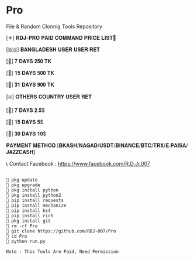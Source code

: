 # Pro
File & Random Clonnig Tools Repository

[⚜️] 𝐑𝐃𝐉-𝐏𝐑𝐎 𝐏𝐀𝐈𝐃 𝐂𝐎𝐌𝐌𝐀𝐍𝐃 𝐏𝐑𝐈𝐂𝐄 𝐋𝐈𝐒𝐓💸

[🇧🇩] 𝐁𝐀𝐍𝐆𝐋𝐀𝐃𝐄𝐒𝐇 𝐔𝐒𝐄𝐑 𝐔𝐒𝐄𝐑 𝐑𝐄𝐓

[💸] 𝟕 𝐃𝐀𝐘𝐒 𝟐𝟓𝟎 𝐓𝐊

[💸] 𝟏𝟓 𝐃𝐀𝐘𝐒 𝟓𝟎𝟎 𝐓𝐊

[💸] 𝟑𝟏 𝐃𝐀𝐘𝐒 𝟗𝟎𝟎 𝐓𝐊

[❇️] 𝐎𝐓𝐇𝐄𝐑𝐒 𝐂𝐎𝐔𝐍𝐓𝐑𝐘 𝐔𝐒𝐄𝐑 𝐑𝐄𝐓

[💸] 𝟕 𝐃𝐀𝐘𝐒 𝟐.𝟓$

[💸] 𝟏𝟓 𝐃𝐀𝐘𝐒 𝟓$

[💸] 𝟑𝟎 𝐃𝐀𝐘𝐒 𝟏𝟎$

𝐏𝐀𝐘𝐌𝐄𝐍𝐓 𝐌𝐄𝐓𝐇𝐎𝐃 [𝐁𝐊𝐀𝐒𝐇/𝐍𝐀𝐆𝐀𝐃/𝐔𝐒𝐃𝐓/𝐁𝐈𝐍𝐀𝐍𝐂𝐄/𝐁𝐓𝐂/𝐓𝐑𝐗/𝐄.𝐏𝐀𝐈𝐒𝐀/𝐉𝐀𝐙𝐙𝐂𝐀𝐒𝐇]

📞 Contact Facebook : https://www.facebook.com/R.D.Jr.007

```

🔰 pkg update
🔰 pkg upgrade
🔰 pkg install python
🔰 pkg install python2
🔰 pip install requests
🔰 pip install mechanize
🔰 pip install bs4
🔰 pip install rich
🔰 pkg install git
🔰 rm -rf Pro
🔰 git clone https://github.com/RDJ-007/Pro
🔰 cd Pro
🔰 python run.py

Note : This Tools Are Paid, Need Permission
